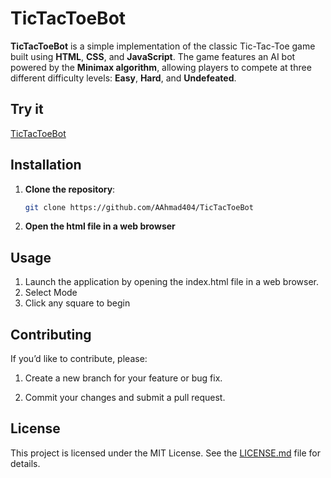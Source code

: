 # TicTacToeBot

**TicTacToeBot** is a simple implementation of the classic Tic-Tac-Toe game built using **HTML**, **CSS**, and **JavaScript**. The game features an AI bot powered by the **Minimax algorithm**, allowing players to compete at three different difficulty levels: **Easy**, **Hard**, and **Undefeated**.

## Try it

[TicTacToeBot](https://aahmad404.github.io/TicTacToeBot/)

## Installation

1. **Clone the repository**:

   ```bash
   git clone https://github.com/AAhmad404/TicTacToeBot
   ```
2. **Open the html file in a web browser**

## Usage

1. Launch the application by opening the index.html file in a web browser.
2. Select Mode
3. Click any square to begin

## Contributing

If you’d like to contribute, please:

1. Create a new branch for your feature or bug fix.

2. Commit your changes and submit a pull request.

## License

This project is licensed under the MIT License. See the [LICENSE.md](LICENSE.md) file for details.
